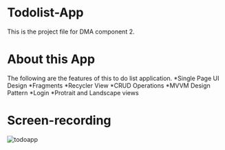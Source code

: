 # Todolist-App
This is the project file for DMA component 2.

# About this App
The following are the features of this to do list application.
*Single Page UI Design
*Fragments
*Recycler View
*CRUD Operations
*MVVM Design Pattern
*Login 
*Protrait and Landscape views


# Screen-recording

![todoapp](https://user-images.githubusercontent.com/53834888/147399932-190a44fd-826b-43aa-938f-7ba92d5e3fcb.gif)

